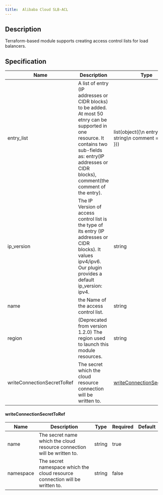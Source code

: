 ```yaml
---
title:  Alibaba Cloud SLB-ACL
---
```


## Description

Terraform-based module supports creating access control lists for load balancers.

## Specification


 Name | Description | Type | Required | Default 
 ------------ | ------------- | ------------- | ------------- | ------------- 
 entry_list | A list of entry (IP addresses or CIDR blocks) to be added. At most 50 etnry can be supported in one resource. It contains two sub-fields as: entry(IP addresses or CIDR blocks), comment(the comment of the entry). | list(object({\n    entry   = string\n    comment = string\n  })) | true |  
 ip_version | The IP Version of access control list is the type of its entry (IP addresses or CIDR blocks). It values ipv4/ipv6. Our plugin provides a default ip_version: ipv4. | string | false |  
 name | the Name of the access control list. | string | false |  
 region | (Deprecated from version 1.2.0) The region used to launch this module resources. | string | false |  
 writeConnectionSecretToRef | The secret which the cloud resource connection will be written to. | [writeConnectionSecretToRef](#writeConnectionSecretToRef) | false |  


#### writeConnectionSecretToRef

 Name | Description | Type | Required | Default 
 ------------ | ------------- | ------------- | ------------- | ------------- 
 name | The secret name which the cloud resource connection will be written to. | string | true |  
 namespace | The secret namespace which the cloud resource connection will be written to. | string | false |  
